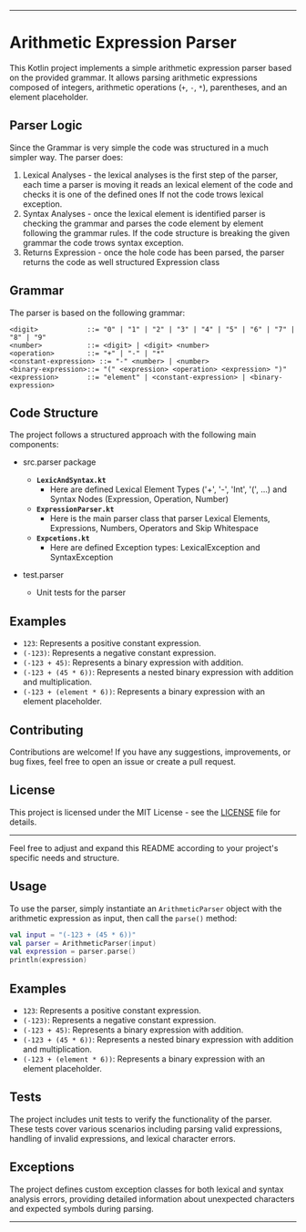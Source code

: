 
---

# Arithmetic Expression Parser

This Kotlin project implements a simple arithmetic expression parser based on the provided grammar. It allows parsing arithmetic expressions composed of integers, arithmetic operations (`+`, `-`, `*`), parentheses, and an element placeholder.

## Parser Logic
Since the Grammar is very simple the code was structured in a much simpler way. The parser does:
1) Lexical Analyses - the lexical analyses is the first step of the parser, each time a parser is moving it reads an lexical element of the code 
and checks it is one of the defined ones If not the code trows lexical exception.
2) Syntax Analyses - once the lexical element is identified parser is checking the grammar and parses the code element by element
 following the grammar rules. If the code structure is breaking the given grammar the code trows syntax exception.
3) Returns Expression - once the hole code has been parsed, the parser returns the code as well structured Expression class

## Grammar

The parser is based on the following grammar:

```
<digit>            ::= "0" | "1" | "2" | "3" | "4" | "5" | "6" | "7" | "8" | "9"
<number>           ::= <digit> | <digit> <number>
<operation>        ::= "+" | "-" | "*"
<constant-expression> ::= "-" <number> | <number>
<binary-expression>::= "(" <expression> <operation> <expression> ")"
<expression>       ::= "element" | <constant-expression> | <binary-expression>
```

## Code Structure
The project follows a structured approach with the following main components:

- src.parser package

  - **`LexicAndSyntax.kt`**
    - Here are defined Lexical Element Types ('+', '-', 'Int', '(', ...) and 
    Syntax Nodes (Expression, Operation, Number)
  - **`ExpressionParser.kt`**
    - Here is the main parser class that parser Lexical Elements, Expressions, Numbers, Operators and Skip Whitespace  
  - **`Expcetions.kt`**
    - Here are defined Exception types: LexicalException and SyntaxException

- test.parser
  - Unit tests for the parser

## Examples

- `123`: Represents a positive constant expression.
- `(-123)`: Represents a negative constant expression.
- `(-123 + 45)`: Represents a binary expression with addition.
- `(-123 + (45 * 6))`: Represents a nested binary expression with addition and multiplication.
- `(-123 + (element * 6))`: Represents a binary expression with an element placeholder.

## Contributing

Contributions are welcome! If you have any suggestions, improvements, or bug fixes, feel free to open an issue or create a pull request.

## License

This project is licensed under the MIT License - see the [LICENSE](LICENSE) file for details.

---

Feel free to adjust and expand this README according to your project's specific needs and structure.


## Usage

To use the parser, simply instantiate an `ArithmeticParser` object with the arithmetic expression as input, then call the `parse()` method:

```kotlin
val input = "(-123 + (45 * 6))"
val parser = ArithmeticParser(input)
val expression = parser.parse()
println(expression)
```

## Examples

- `123`: Represents a positive constant expression.
- `(-123)`: Represents a negative constant expression.
- `(-123 + 45)`: Represents a binary expression with addition.
- `(-123 + (45 * 6))`: Represents a nested binary expression with addition and multiplication.
- `(-123 + (element * 6))`: Represents a binary expression with an element placeholder.

## Tests

The project includes unit tests to verify the functionality of the parser. These tests cover various scenarios including parsing valid expressions, handling of invalid expressions, and lexical character errors.

## Exceptions

The project defines custom exception classes for both lexical and syntax analysis errors, providing detailed information about unexpected characters and expected symbols during parsing.


---